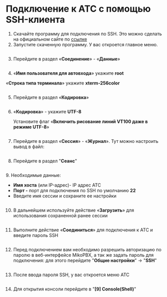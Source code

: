 # Подключение к АТС с помощью SSH-клиента

1. Скачайте программу для подключения по SSH. Это можно сделать на официальном сайте по [ссылке](https://putty.org.ru/download.html)
2. Запустите скаченную программу. У вас откроется главное меню.

<figure><img src="../../.gitbook/assets/1 (1) (1) (1) (1) (1).png" alt=""><figcaption></figcaption></figure>

3. Перейдите в раздел «**Соединение**» - «**Данные**»

<figure><img src="../../.gitbook/assets/2 (17).png" alt=""><figcaption></figcaption></figure>

4. «**Имя пользователя для автовхода**» укажите **root**

&#x20;      «**Строка типа терминала**» укажите **xterm-256color**

<figure><img src="../../.gitbook/assets/3 (17).png" alt=""><figcaption></figcaption></figure>

5. Перейдите в раздел «**Кодировка**»

<figure><img src="../../.gitbook/assets/4 (18).png" alt=""><figcaption></figcaption></figure>

6.  «**Кодировка**» - укажите **UTF-8**

    Установите флаг «**Включить рисование линий VT100 даже в режиме UTF-8**»

<figure><img src="../../.gitbook/assets/5 (14).png" alt=""><figcaption></figcaption></figure>

7. Перейдите в раздел «**Сессия**» - «**Журнал**». Тут можно настроить вывод в файл:

<figure><img src="../../.gitbook/assets/6 (2).png" alt=""><figcaption></figcaption></figure>

8. Перейдите в раздел "**Сеанс**"

<figure><img src="../../.gitbook/assets/7 (3).png" alt=""><figcaption></figcaption></figure>

&#x20;9\. Необходимые данные:

* **Имя хоста** (или IP-адрес)- IP адрес АТС
* **Порт -** порт для подключения по SSH по умолчанию **22**
* Введите имя сессии и сохраните ее настройки

<figure><img src="../../.gitbook/assets/8 (13).png" alt=""><figcaption></figcaption></figure>

10. &#x20;В дальнейшем используйте действие «**Загрузить**» для использования сохраненной ранее сессии

<figure><img src="../../.gitbook/assets/9 (1) (1).png" alt=""><figcaption></figcaption></figure>

11. Выполните действие «**Соединиться**» для подключения к АТС и введите пароль SSH

<figure><img src="../../.gitbook/assets/10 (10).png" alt=""><figcaption></figcaption></figure>

12. Перед подключением вам необходимо разрешить авторизацию по паролю в веб-интерфейсе MikoPBX, а так же задать пароль для подключения: для этого перейдите "**Общие настройки**" -> "**SSH**"

<figure><img src="../../.gitbook/assets/13 (5).png" alt=""><figcaption></figcaption></figure>

13. &#x20;После ввода пароля SSH, у вас откроется меню АТС

<figure><img src="../../.gitbook/assets/11 (11).png" alt=""><figcaption></figcaption></figure>

14. &#x20;Для открытия консоли перейдите в "**\[9] Console(Shell)**"&#x20;

<figure><img src="../../.gitbook/assets/12 (2).png" alt=""><figcaption></figcaption></figure>
